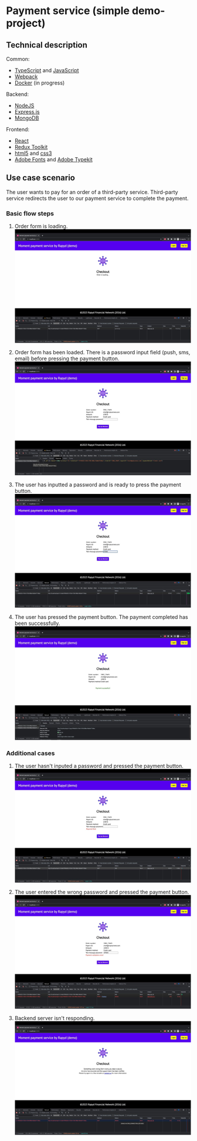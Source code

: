 <!-- https://daringfireball.net/projects/markdown/syntax -->
# Payment service (simple demo-project)

## Technical description

Common:

- [TypeScript](https://www.typescriptlang.org/) and [JavaScript](https://www.w3.org/standards/webdesign/script)
- [Webpack](https://webpack.js.org/)
- [Docker](https://www.docker.com/) (in progress)

Backend:

- [NodeJS](https://nodejs.org/)
- [Express.js](https://expressjs.com/)
- [MongoDB](https://www.mongodb.com/)

Frontend:

- [React](https://react.dev/)
- [Redux Toolkit](https://redux-toolkit.js.org/)
- [html5](https://www.w3.org/TR/2011/WD-html5-20110405/) and [css3](http://www.w3.org/Style/CSS/current-work.en.html)
- [Adobe Fonts](https://fonts.adobe.com/) and [Adobe Typekit](https://fonts.adobe.com/docs/api)

## Use case scenario

The user wants to pay for an order of a third-party service. Third-party service redirects the user to our payment service to complete the payment.

### Basic flow steps

1. Order form is loading.
![image1](/doc/images/1.jpeg)

2. Order form has been loaded. There is a password input field (push, sms, email) before pressing the payment button.
![image2](/doc/images/2.jpeg)

3. The user has inputted a password and is ready to press the payment button.
![image3](/doc/images/3.jpeg)

4. The user has pressed the payment button. The payment completed has been successfully.
![image4](/doc/images/4.jpeg)

### Additional cases

1. The user hasn't inputed a password and pressed the payment button.
![image5](/doc/images/5.jpeg)

2. The user entered the wrong password and pressed the payment button.
![image6](/doc/images/6.jpeg)

3. Backend server isn't responding.
![image7](/doc/images/7.jpeg)
